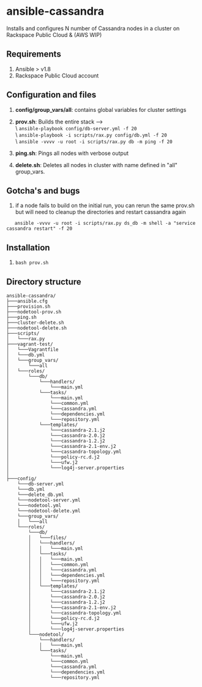ansible-cassandra
=============

Installs and configures N number of Cassandra nodes in a cluster on Rackspace Public Cloud & (AWS WIP)

## Requirements
1. Ansible > v1.8
2. Rackspace Public Cloud account

## Configuration and files
1. **config/group_vars/all**: contains global variables for cluster settings
2. **prov.sh**: Builds the entire stack -->  
    \ ``` ansible-playbook config/db-server.yml -f 20 ```  
     \ ``` ansible-playbook -i scripts/rax.py config/db.yml -f 20 ```  
      \ ``` ansible -vvvv -u root -i scripts/rax.py db -m ping -f 20 ```  

3. **ping.sh**: Pings all nodes with verbose output  
4. **delete.sh**: Deletes all nodes in cluster with name defined in "all" group_vars.  

## Gotcha's and bugs
1. if a node fails to build on the initial run, you can rerun the same prov.sh but will need to cleanup the directories and restart cassandra again
``` ansible -vvvv -u root -i scripts/rax.py ds_db -m shell -a "rm -rf /var/lib/cassandra/*" -f 20
   ansible -vvvv -u root -i scripts/rax.py ds_db -m shell -a "service cassandra restart" -f 20
```

## Installation
1. ``` bash prov.sh ```

## Directory structure
```
ansible-cassandra/
├───ansible.cfg
├───provision.sh
├───nodetool-prov.sh
├───ping.sh
├───cluster-delete.sh
├───nodetool-delete.sh
├───scripts/
│   └───rax.py
├───vagrant-test/
│   └───Vagrantfile
│   └───db.yml
│   └───group_vars/
│       └───all
│   └───roles/
│       └───db/
│           └───handlers/
│               └───main.yml
│           └───tasks/
│               └───main.yml
│               └───common.yml
│               └───cassandra.yml
│               └───dependencies.yml
│               └───repository.yml
│           └───templates/
│               └───cassandra-2.1.j2
│               └───cassandra-2.0.j2
│               └───cassandra-1.2.j2
│               └───cassandra-2.1-env.j2
│               └───cassandra-topology.yml
│               └───policy-rc.d.j2
│               └───ufw.j2
│               └───log4j-server.properties
│
├───config/
    └───db-server.yml
    └───db.yml
    └───delete_db.yml
    └───nodetool-server.yml
    └───nodetool.yml
    └───nodetool-delete.yml
    └───group_vars/
    │   └───all
    └───roles/
        └───db/
        │   └───files/
        │   └───handlers/
        │   │   └───main.yml
        │   └───tasks/
        │   │   └───main.yml
        │   │   └───common.yml
        │   │   └───cassandra.yml
        │   │   └───dependencies.yml
        │   │   └───repository.yml
        │   └───templates/
        │       └───cassandra-2.1.j2
        │       └───cassandra-2.0.j2
        │       └───cassandra-1.2.j2
        │       └───cassandra-2.1-env.j2
        │       └───cassandra-topology.yml
        │       └───policy-rc.d.j2
        │       └───ufw.j2
        │       └───log4j-server.properties
        └───nodetool/
            └───handlers/
            │   └───main.yml
            └───tasks/
                └───main.yml
                └───common.yml
                └───cassandra.yml
                └───dependencies.yml
                └───repository.yml
```
